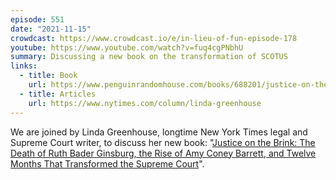 ```yaml
---
episode: 551
date: "2021-11-15"
crowdcast: https://www.crowdcast.io/e/in-lieu-of-fun-episode-178
youtube: https://www.youtube.com/watch?v=fuq4cgPNbhU
summary: Discussing a new book on the transformation of SCOTUS
links:
  - title: Book
    url: https://www.penguinrandomhouse.com/books/688201/justice-on-the-brink-by-linda-greenhouse
  - title: Articles
    url: https://www.nytimes.com/column/linda-greenhouse
---
```

We are joined by Linda Greenhouse, longtime New York Times legal and Supreme Court writer, to discuss her new book: "[Justice on the Brink: The Death of Ruth Bader Ginsburg, the Rise of Amy Coney Barrett, and Twelve Months That Transformed the Supreme Court][book]".

[book]: https://www.penguinrandomhouse.com/books/688201/justice-on-the-brink-by-linda-greenhouse
